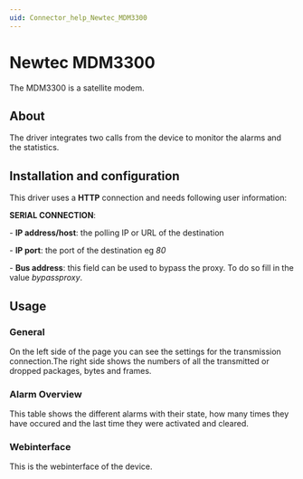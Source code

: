 ```yaml
---
uid: Connector_help_Newtec_MDM3300
---
```


# Newtec MDM3300

The MDM3300 is a satellite modem.

## About

The driver integrates two calls from the device to monitor the alarms and the statistics.

## Installation and configuration

This driver uses a **HTTP** connection and needs following user information:

**SERIAL CONNECTION**:

\- **IP address/host**: the polling IP or URL of the destination

\- **IP port**: the port of the destination eg *80*

\- **Bus address**: this field can be used to bypass the proxy. To do so fill in the value *bypassproxy*.

## Usage

### General

On the left side of the page you can see the settings for the transmission connection.The right side shows the numbers of all the transmitted or dropped packages, bytes and frames.

### Alarm Overview

This table shows the different alarms with their state, how many times they have occured and the last time they were activated and cleared.

### Webinterface

This is the webinterface of the device.

